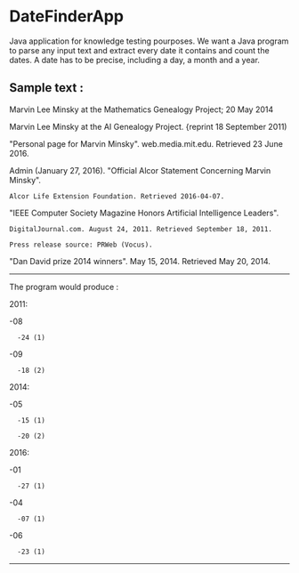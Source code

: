 # DateFinderApp
Java application for knowledge testing pourposes.
We want a Java program to parse any input text and extract every date it contains and count the dates. 
A date has to be precise, including a day, a month and a year.

Sample text : 
---------------------------------------------------------------------------------------------

Marvin Lee Minsky at the Mathematics Genealogy Project; 20 May 2014

Marvin Lee Minsky at the AI Genealogy Project. {reprint 18 September 2011)

"Personal page for Marvin Minsky". web.media.mit.edu. Retrieved 23 June 2016.

Admin (January 27, 2016). "Official Alcor Statement Concerning Marvin Minsky". 

	Alcor Life Extension Foundation. Retrieved 2016-04-07.

"IEEE Computer Society Magazine Honors Artificial Intelligence Leaders". 

	DigitalJournal.com. August 24, 2011. Retrieved September 18, 2011. 

	Press release source: PRWeb (Vocus).

"Dan David prize 2014 winners". May 15, 2014. Retrieved May 20, 2014.

---------------------------------------------------------------------------------------------

The program would produce : 

2011: 

  -08

      -24 (1)

  -09

      -18 (2)

2014:

  -05

      -15 (1)

      -20 (2)

2016:

  -01

      -27 (1)

  -04


      -07 (1)

  -06

      -23 (1)
__________________________
